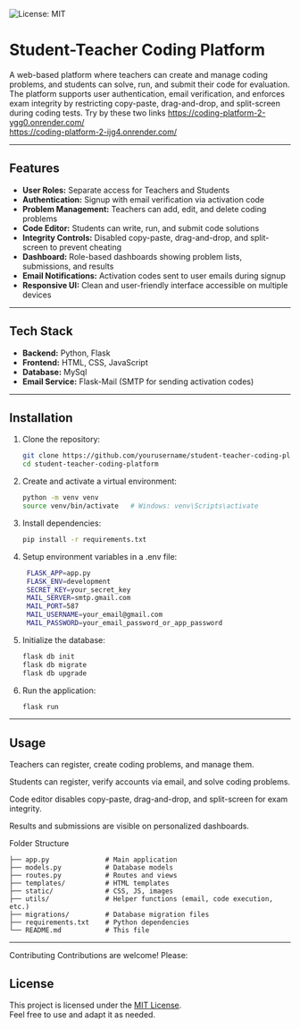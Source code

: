 ![License: MIT](https://img.shields.io/badge/License-MIT-yellow.svg)

# Student-Teacher Coding Platform

A web-based platform where teachers can create and manage coding problems, and students can solve, run, and submit their code for evaluation. The platform supports user authentication, email verification, and enforces exam integrity by restricting copy-paste, drag-and-drop, and split-screen during coding tests. Try by these two links https://coding-platform-2-ygg0.onrender.com/ <br>
https://coding-platform-2-ijg4.onrender.com/

---

## Features

- **User Roles:** Separate access for Teachers and Students
- **Authentication:** Signup with email verification via activation code
- **Problem Management:** Teachers can add, edit, and delete coding problems
- **Code Editor:** Students can write, run, and submit code solutions
- **Integrity Controls:** Disabled copy-paste, drag-and-drop, and split-screen to prevent cheating
- **Dashboard:** Role-based dashboards showing problem lists, submissions, and results
- **Email Notifications:** Activation codes sent to user emails during signup
- **Responsive UI:** Clean and user-friendly interface accessible on multiple devices

---

## Tech Stack

- **Backend:** Python, Flask
- **Frontend:** HTML, CSS, JavaScript
- **Database:** MySql
- **Email Service:** Flask-Mail (SMTP for sending activation codes)

---

## Installation

1. Clone the repository:

   ```bash
   git clone https://github.com/yourusername/student-teacher-coding-platform.git
   cd student-teacher-coding-platform
   ```
2. Create and activate a virtual environment:
   ```bash
   python -m venv venv
   source venv/bin/activate   # Windows: venv\Scripts\activate
   ```
3. Install dependencies:
   ```bash
   pip install -r requirements.txt
   ```
4. Setup environment variables in a .env file:
   ```bash
    FLASK_APP=app.py
    FLASK_ENV=development
    SECRET_KEY=your_secret_key
    MAIL_SERVER=smtp.gmail.com
    MAIL_PORT=587
    MAIL_USERNAME=your_email@gmail.com
    MAIL_PASSWORD=your_email_password_or_app_password
   ```
5. Initialize the database:
   ```bash
   flask db init
   flask db migrate
   flask db upgrade
   ```
6. Run the application:
   ```bash
   flask run
   ```
___
## Usage
Teachers can register, create coding problems, and manage them.

Students can register, verify accounts via email, and solve coding problems.

Code editor disables copy-paste, drag-and-drop, and split-screen for exam integrity.

Results and submissions are visible on personalized dashboards.

Folder Structure
```cshape
├── app.py              # Main application
├── models.py           # Database models
├── routes.py           # Routes and views
├── templates/          # HTML templates
├── static/             # CSS, JS, images
├── utils/              # Helper functions (email, code execution, etc.)
├── migrations/         # Database migration files
├── requirements.txt    # Python dependencies
└── README.md           # This file
```
___
Contributing
Contributions are welcome! Please:

## License

This project is licensed under the [MIT License](LICENSE).  
Feel free to use and adapt it as needed.
